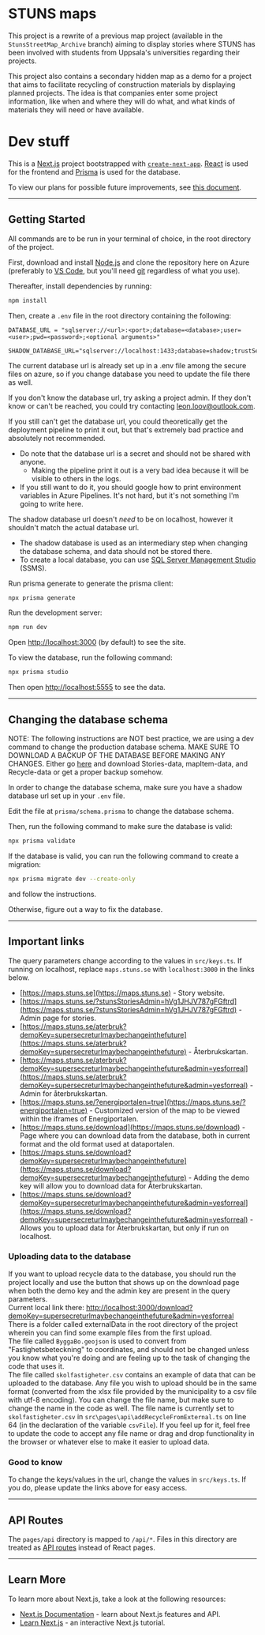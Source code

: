 # STUNS maps

This project is a rewrite of a previous map project (available in the `StunsStreetMap_Archive` branch) aiming to display stories where STUNS has been involved with students from Uppsala's universities regarding their projects.

This project also contains a secondary hidden map as a demo for a project that aims to facilitate recycling of construction materials by displaying planned projects.
The idea is that companies enter some project information, like when and where they will do what, and what kinds of materials they will need or have available.

# Dev stuff

This is a [Next.js](https://nextjs.org/) project bootstrapped with [`create-next-app`](https://github.com/vercel/next.js/tree/canary/packages/create-next-app).
[React](https://reactjs.org/) is used for the frontend and [Prisma](https://www.prisma.io/) is used for the database.


To view our plans for possible future improvements, see [this document](https://stuns.sharepoint.com/:w:/s/terbrukskartan/ET3yGNnQiTNPra6jFuFIEygB-gpCZnkSEF_R-C6VWvCt6w?e=htn8uE).

---

## Getting Started

All commands are to be run in your terminal of choice, in the root directory of the project.

First, download and install [Node.js](https://nodejs.org/en/download/) and clone the repository here on Azure (preferably to [VS Code](https://code.visualstudio.com/download), but you'll need [git](https://git-scm.com/downloads) regardless of what you use).

Thereafter, install dependencies by running:

```bash
npm install
```

Then, create a `.env` file in the root directory containing the following:

```
DATABASE_URL = "sqlserver://<url>:<port>;database=<database>;user=<user>;pwd=<password>;<optional arguments>"

SHADOW_DATABASE_URL="sqlserver://localhost:1433;database=shadow;trustServerCertificate=true;integratedSecurity=true"
```

The current database url is already set up in a .env file among the secure files on azure, so if you change database you need to update the file there as well.

If you don't know the database url, try asking a project admin.
If they don't know or can't be reached, you could try contacting leon.loov@outlook.com.

If you still can't get the database url, you could theoretically get the deployment pipeline to print it out, but that's extremely bad practice and absolutely not recommended.

- Do note that the database url is a secret and should not be shared with anyone.
  - Making the pipeline print it out is a very bad idea because it will be visible to others in the logs.
- If you still want to do it, you should google how to print environment variables in Azure Pipelines. It's not hard, but it's not something I'm going to write here.

The shadow database url doesn't _need_ to be on localhost, however it shouldn't match the actual database url.

- The shadow database is used as an intermediary step when changing the database schema, and data should not be stored there.
- To create a local database, you can use [SQL Server Management Studio](https://docs.microsoft.com/en-us/sql/ssms/download-sql-server-management-studio-ssms) (SSMS).

Run prisma generate to generate the prisma client:

```bash
npx prisma generate
```

Run the development server:

```bash
npm run dev
```

Open [http://localhost:3000](http://localhost:3000) (by default) to see the site.

To view the database, run the following command:

```bash
npx prisma studio
```

Then open [http://localhost:5555](http://localhost:5555) to see the data.

---

## Changing the database schema

NOTE: The following instructions are NOT best practice, we are using a dev command to change the production database schema. MAKE SURE TO DOWNLOAD A BACKUP OF THE DATABASE BEFORE MAKING ANY CHANGES. Either go [here](https://maps.stuns.se/download?demoKey=supersecreturlmaybechangeinthefuture) and download Stories-data, mapItem-data, and Recycle-data or get a proper backup somehow.

In order to change the database schema, make sure you have a shadow database url set up in your `.env` file.

Edit the file at `prisma/schema.prisma` to change the database schema.

Then, run the following command to make sure the database is valid:

```bash
npx prisma validate
```

If the database is valid, you can run the following command to create a migration:

```bash
npx prisma migrate dev --create-only
```

and follow the instructions.

Otherwise, figure out a way to fix the database.

---

## Important links

The query parameters change according to the values in `src/keys.ts`. If running on localhost, replace `maps.stuns.se` with `localhost:3000` in the links below.

- [https://maps.stuns.se](https://maps.stuns.se) - Story website.
- [https://maps.stuns.se/?stunsStoriesAdmin=hVg1JHJV787gFGftrd](https://maps.stuns.se/?stunsStoriesAdmin=hVg1JHJV787gFGftrd) - Admin page for stories.
- [https://maps.stuns.se/aterbruk?demoKey=supersecreturlmaybechangeinthefuture](https://maps.stuns.se/aterbruk?demoKey=supersecreturlmaybechangeinthefuture) - Återbrukskartan.
- [https://maps.stuns.se/aterbruk?demoKey=supersecreturlmaybechangeinthefuture&admin=yesforreal](https://maps.stuns.se/aterbruk?demoKey=supersecreturlmaybechangeinthefuture&admin=yesforreal) - Admin for återbrukskartan.
- [https://maps.stuns.se/?energiportalen=true](https://maps.stuns.se/?energiportalen=true) - Customized version of the map to be viewed within the iframes of Energiportalen.
- [https://maps.stuns.se/download](https://maps.stuns.se/download) - Page where you can download data from the database, both in current format and the old format used at dataportalen.
- [https://maps.stuns.se/download?demoKey=supersecreturlmaybechangeinthefuture](https://maps.stuns.se/download?demoKey=supersecreturlmaybechangeinthefuture) - Adding the demo key will allow you to download data for Återbrukskartan.
- [https://maps.stuns.se/download?demoKey=supersecreturlmaybechangeinthefuture&admin=yesforreal](https://maps.stuns.se/download?demoKey=supersecreturlmaybechangeinthefuture&admin=yesforreal) - Allows you to upload data for Återbrukskartan, but only if run on localhost.

### Uploading data to the database

If you want to upload recycle data to the database, you should run the project locally and use the button that shows up on the download page when both the demo key and the admin key are present in the query parameters.  
Current local link there: [http://localhost:3000/download?demoKey=supersecreturlmaybechangeinthefuture&admin=yesforreal](http://localhost:3000/download?demoKey=supersecreturlmaybechangeinthefuture&admin=yesforreal)  
There is a folder called externalData in the root directory of the project wherein you can find some example files from the first upload.  
The file called `ByggaBo.geojson` is used to convert from "Fastighetsbeteckning" to coordinates, and should not be changed unless you know what you're doing and are feeling up to the task of changing the code that uses it.  
The file called `skolfastigheter.csv` contains an example of data that can be uploaded to the database. Any file you wish to upload should be in the same format (converted from the xlsx file provided by the municipality to a csv file with utf-8 encoding). You can change the file name, but make sure to change the name in the code as well. The file name is currently set to `skolfastigheter.csv` in `src\pages\api\addRecycleFromExternal.ts` on line 64 (in the declaration of the variable `csvFile`). If you feel up for it, feel free to update the code to accept any file name or drag and drop functionality in the browser or whatever else to make it easier to upload data.

### Good to know

To change the keys/values in the url, change the values in `src/keys.ts`. If you do, please update the links above for easy access.

---

## API Routes

The `pages/api` directory is mapped to `/api/*`. Files in this directory are treated as [API routes](https://nextjs.org/docs/api-routes/introduction) instead of React pages.

---

## Learn More

To learn more about Next.js, take a look at the following resources:

- [Next.js Documentation](https://nextjs.org/docs) - learn about Next.js features and API.
- [Learn Next.js](https://nextjs.org/learn) - an interactive Next.js tutorial.
